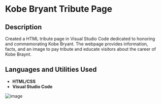 <h1>Kobe Bryant Tribute Page</h1>

<h2>Description</h2>
Created a HTML tribute page in Visual Studio Code dedicated to honoring and commemorating Kobe Bryant. The webpage provides information, facts, and an image to pay tribute and educate visitors about the career of Kobe Braynt. 
<br />

<h2>Languages and Utilities Used</h2>

- <b>HTML/CSS</b>
- <b>Visual Studio Code</b>

![image](https://github.com/BrentonGibson/TicTacToe/assets/146798723/13d0acbe-a791-44a8-ba05-bcbe6ee44e4e)
